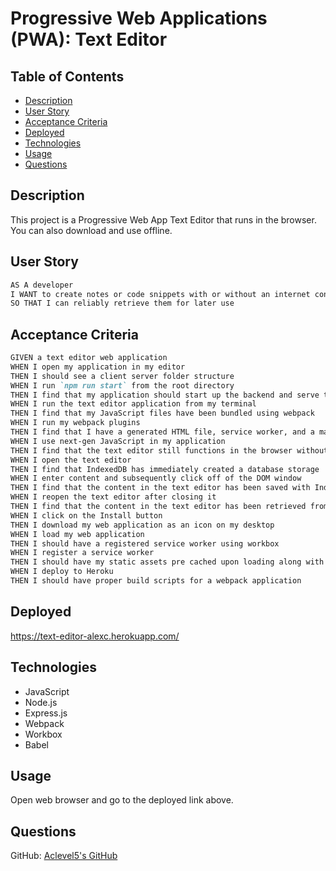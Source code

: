 # Progressive Web Applications (PWA): Text Editor


## Table of Contents

- [Description](#description)
- [User Story](#User-Story)
- [Acceptance Criteria](#acceptance-criteria)
- [Deployed](#Demo)
- [Technologies](#Technologies)
- [Usage](#usage)
- [Questions](#questions)

## Description

This project is a Progressive Web App Text Editor that runs in the browser. You can also download and use offline.

## User Story

```md
AS A developer
I WANT to create notes or code snippets with or without an internet connection
SO THAT I can reliably retrieve them for later use
```

## Acceptance Criteria

```md
GIVEN a text editor web application
WHEN I open my application in my editor
THEN I should see a client server folder structure
WHEN I run `npm run start` from the root directory
THEN I find that my application should start up the backend and serve the client
WHEN I run the text editor application from my terminal
THEN I find that my JavaScript files have been bundled using webpack
WHEN I run my webpack plugins
THEN I find that I have a generated HTML file, service worker, and a manifest file
WHEN I use next-gen JavaScript in my application
THEN I find that the text editor still functions in the browser without errors
WHEN I open the text editor
THEN I find that IndexedDB has immediately created a database storage
WHEN I enter content and subsequently click off of the DOM window
THEN I find that the content in the text editor has been saved with IndexedDB
WHEN I reopen the text editor after closing it
THEN I find that the content in the text editor has been retrieved from our IndexedDB
WHEN I click on the Install button
THEN I download my web application as an icon on my desktop
WHEN I load my web application
THEN I should have a registered service worker using workbox
WHEN I register a service worker
THEN I should have my static assets pre cached upon loading along with subsequent pages and static assets
WHEN I deploy to Heroku
THEN I should have proper build scripts for a webpack application
```

## Deployed

https://text-editor-alexc.herokuapp.com/

## Technologies
- JavaScript
- Node.js
- Express.js
- Webpack
- Workbox
- Babel


## Usage

Open web browser and go to the deployed link above.


## Questions
GitHub: [Aclevel5's GitHub](https://github.com/Aclevel5)